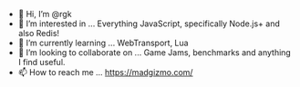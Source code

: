 - 👋 Hi, I’m @rgk
- 👀 I’m interested in ... Everything JavaScript, specifically Node.js+ and also Redis!
- 🌱 I’m currently learning ... WebTransport, Lua
- 💞️ I’m looking to collaborate on ... Game Jams, benchmarks and anything I find useful.
- 📫 How to reach me ... https://madgizmo.com/

<!---
rgk/rgk is a ✨ special ✨ repository because its `README.md` (this file) appears on your GitHub profile.
You can click the Preview link to take a look at your changes.
--->
